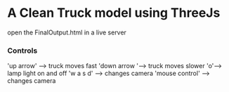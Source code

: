 # A Clean Truck model using ThreeJs

open the FinalOutput.html in a live server 

### Controls

'up arrow' --> truck moves fast 
'down arrow '--> truck moves slower 
'o'--> lamp light on and off 
'w a s d' --> changes camera 
'mouse control' --> changes camera 